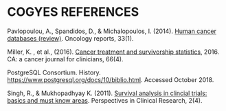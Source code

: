 # COGYES REFERENCES

Pavlopoulou, A., Spandidos, D., & Michalopoulos, I. (2014). [Human cancer databases (review)](https://www.spandidos-publications.com/or/33/1/3?text=fulltext). Oncology reports, 33(1). 

Miller, K. , et al., (2016). [Cancer treatment and survivorship statistics](https://onlinelibrary-wiley-com.libproxy.uoregon.edu/doi/full/10.3322/caac.21349), 2016. CA: a cancer journal for clinicians, 66(4).

PostgreSQL Consortium. History. https://www.postgresql.org/docs/10/biblio.html. Accessed October 2018.

Singh, R., & Mukhopadhyay K. (2011). [Survival analysis in clincial trials: basics and must know areas](https://www.ncbi.nlm.nih.gov/pmc/articles/PMC3227332/). Perspectives in Clinical Research, 2(4).
